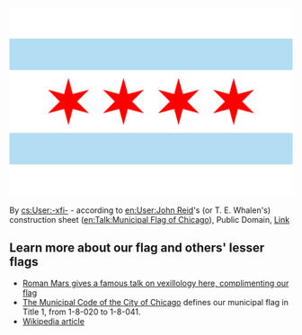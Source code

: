 

![Wikipedia's Chicago Flag](/assets/img/Flag_of_Chicago,_Illinois.svg)

By <a href="https://cs.wikipedia.org/wiki/User:-xfi-" class="extiw" title="cs:User:-xfi-">cs:User:-xfi-</a> - according to <a href="https://en.wikipedia.org/wiki/User:John_Reid" class="extiw" title="en:User:John Reid">en:User:John Reid</a>'s (or T. E. Whalen's) construction sheet (<a href="https://en.wikipedia.org/wiki/Talk:Municipal_Flag_of_Chicago" class="extiw" title="en:Talk:Municipal Flag of Chicago">en:Talk:Municipal Flag of Chicago</a>), Public Domain, <a href="https://commons.wikimedia.org/w/index.php?curid=516184">Link</a>

## Learn more about our flag and others' lesser flags

* [Roman Mars gives a famous talk on vexillology here, complimenting our flag](https://www.ted.com/talks/roman_mars_why_city_flags_may_be_the_worst_designed_thing_you_ve_never_noticed?language=en)
* [The Municipal Code of the City of Chicago](http://library.amlegal.com/nxt/gateway.dll/Illinois/chicago_il/municipalcodeofchicago?f=templates$fn=default.htm$3.0$vid=amlegal:chicago_il) defines our municipal flag in Title 1, from 1-8-020 to 1-8-041.
* [Wikipedia article](https://en.wikipedia.org/wiki/Flag_of_Chicago)

